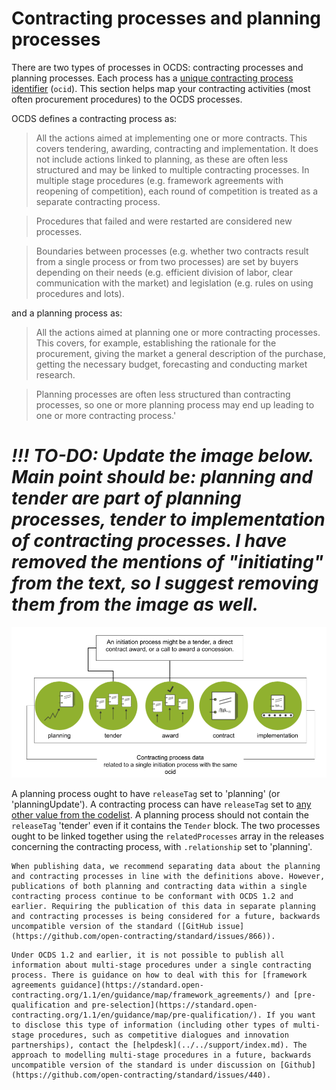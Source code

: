 # Contracting processes and planning processes

There are two types of processes in OCDS: contracting processes and planning processes. Each process has a [unique contracting process identifier](https://standard.open-contracting.org/latest/en/schema/identifiers/#contracting-process-identifier-ocid) (`ocid`). This section helps map your contracting activities (most often procurement procedures) to the OCDS processes. 

OCDS defines a contracting process as:

> All the actions aimed at implementing one or more contracts. This covers tendering, awarding, contracting and implementation. It does not include actions linked to planning, as these are often less structured and may be linked to multiple contracting processes. In multiple stage procedures (e.g. framework agreements with reopening of competition), each round of competition is treated as a separate contracting process.

> Procedures that failed and were restarted are considered new processes.

> Boundaries between processes (e.g. whether two contracts result from a single process or from two processes) are set by buyers depending on their needs (e.g. efficient division of labor, clear communication with the market) and legislation (e.g. rules on using procedures and lots).

and a planning process as: 

> All the actions aimed at planning one or more contracting processes. This covers, for example, establishing the rationale for the procurement, giving the market a general description of the purchase, getting the necessary budget, forecasting and conducting market research.

> Planning processes are often less structured than contracting processes, so one or more planning process may end up leading to one or more contracting process.'

# _!!! TO-DO: Update the image below. Main point should be: planning and tender are part of planning processes, tender to implementation of contracting processes. I have removed the mentions of "initiating" from the text, so I suggest removing them from the image as well._  
![Contracting Process](../../_static/png/contracting_process.png)

A planning process ought to have `releaseTag` set to 'planning' (or 'planningUpdate'). A contracting process can have `releaseTag` set to [any other value from the codelist](https://standard.open-contracting.org/1.1/en/schema/codelists/#release-tag). A planning process should not contain the `releaseTag` 'tender' even if it contains the `Tender` block. The two processes ought to be linked together using the `relatedProcesses` array in the releases concerning the contracting process, with `.relationship` set to 'planning'.

```{note}
When publishing data, we recommend separating data about the planning and contracting processes in line with the definitions above. However, publications of both planning and contracting data within a single contracting process continue to be conformant with OCDS 1.2 and earlier. Requiring the publication of this data in separate planning and contracting processes is being considered for a future, backwards uncompatible version of the standard ([GitHub issue](https://github.com/open-contracting/standard/issues/866)).
```

```{note}
Under OCDS 1.2 and earlier, it is not possible to publish all information about multi-stage procedures under a single contracting process. There is guidance on how to deal with this for [framework agreements guidance](https://standard.open-contracting.org/1.1/en/guidance/map/framework_agreements/) and [pre-qualification and pre-selection](https://standard.open-contracting.org/1.1/en/guidance/map/pre-qualification/). If you want to disclose this type of information (including other types of multi-stage procedures, such as competitive dialogues and innovation partnerships), contact the [helpdesk](../../support/index.md). The approach to modelling multi-stage procedures in a future, backwards uncompatible version of the standard is under discussion on [Github](https://github.com/open-contracting/standard/issues/440).
```
